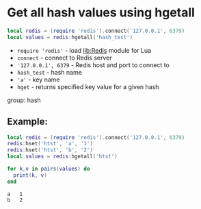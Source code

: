 # Get all hash values using hgetall

```lua
local redis = (require 'redis').connect('127.0.0.1', 6379)
local values = redis:hgetall('hash_test')
```

- `require 'redis'` - load [lib:Redis](https://onelinerhub.com/lua-redis/how-to-install-lua-redis-module) module for Lua
- `connect` - connect to Redis server
- `'127.0.0.1', 6379` - Redis host and port to connect to
- `hash_test` - hash name
- `'a'` - key name
- `hget` - returns specified key value for a given hash

group: hash

## Example: 
```lua
local redis = (require 'redis').connect('127.0.0.1', 6379)
redis:hset('htst', 'a', '1')
redis:hset('htst', 'b', '2')
local values = redis:hgetall('htst')

for k,v in pairs(values) do
  print(k, v)
end
```
```
a	1
b	2

```

